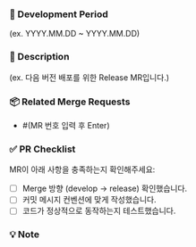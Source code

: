 <!--
# 🛫 Release MR (제목을 입력해주세요)

📌 사용 예시:
[🛫 FE] 대기실 등록/검색 기능 릴리즈
[🛫 BE] 마이페이지 기능 배포

⚠️ (괄호) 항목은 모두 지우고 알맞게 작성해주세요.
-->

### 📅 Development Period

<!-- 작업 기간을 YYYY.MM.DD ~ YYYY.MM.DD 형식으로 입력해주세요 -->

(ex. YYYY.MM.DD ~ YYYY.MM.DD)

### 📢 Description

(ex. 다음 버전 배포를 위한 Release MR입니다.)

<!-- 작업 내용을 명확하게 설명해주세요 -->

### 📦 Related Merge Requests

- #(MR 번호 입력 후 Enter)

### ✅ PR Checklist

MR이 아래 사항을 충족하는지 확인해주세요:

- [ ] Merge 방향 (develop -> release) 확인했습니다.
- [ ] 커밋 메시지 컨벤션에 맞게 작성했습니다.
- [ ] 코드가 정상적으로 동작하는지 테스트했습니다.

### 💡 Note

<!-- 참고사항을 적어주세요 -->